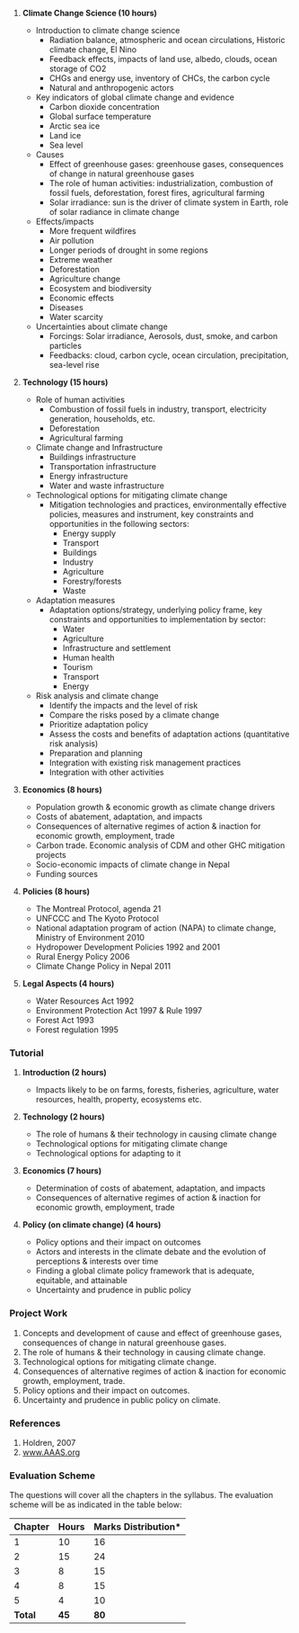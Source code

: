 1. **Climate Change Science (10 hours)**

    * Introduction to climate change science
        * Radiation balance, atmospheric and ocean circulations, Historic climate change, El Nino
        * Feedback effects, impacts of land use, albedo, clouds, ocean storage of CO2
        * CHGs and energy use, inventory of CHCs, the carbon cycle
        * Natural and anthropogenic actors
    * Key indicators of global climate change and evidence
        * Carbon dioxide concentration
        * Global surface temperature
        * Arctic sea ice
        * Land ice
        * Sea level
    * Causes
        * Effect of greenhouse gases: greenhouse gases, consequences of change in natural greenhouse gases
        * The role of human activities: industrialization, combustion of fossil fuels, deforestation, forest fires, agricultural farming
        * Solar irradiance: sun is the driver of climate system in Earth, role of solar radiance in climate change
    * Effects/impacts
        * More frequent wildfires
        * Air pollution
        * Longer periods of drought in some regions
        * Extreme weather
        * Deforestation
        * Agriculture change
        * Ecosystem and biodiversity
        * Economic effects
        * Diseases
        * Water scarcity
    * Uncertainties about climate change
        * Forcings: Solar irradiance, Aerosols, dust, smoke, and carbon particles
        * Feedbacks: cloud, carbon cycle, ocean circulation, precipitation, sea-level rise

2. **Technology (15 hours)**

    * Role of human activities
        * Combustion of fossil fuels in industry, transport, electricity generation, households, etc.
        * Deforestation
        * Agricultural farming
    * Climate change and Infrastructure
        * Buildings infrastructure
        * Transportation infrastructure
        * Energy infrastructure
        * Water and waste infrastructure
    * Technological options for mitigating climate change
        * Mitigation technologies and practices, environmentally effective policies, measures and instrument, key constraints and opportunities in the following sectors:
            * Energy supply
            * Transport
            * Buildings
            * Industry
            * Agriculture
            * Forestry/forests
            * Waste
    * Adaptation measures
        * Adaptation options/strategy, underlying policy frame, key constraints and opportunities to implementation by sector:
            * Water
            * Agriculture
            * Infrastructure and settlement
            * Human health
            * Tourism
            * Transport
            * Energy
    * Risk analysis and climate change
        * Identify the impacts and the level of risk
        * Compare the risks posed by a climate change
        * Prioritize adaptation policy
        * Assess the costs and benefits of adaptation actions (quantitative risk analysis)
        * Preparation and planning
        * Integration with existing risk management practices
        * Integration with other activities

3. **Economics (8 hours)**

    * Population growth & economic growth as climate change drivers
    * Costs of abatement, adaptation, and impacts
    * Consequences of alternative regimes of action & inaction for economic growth, employment, trade
    * Carbon trade. Economic analysis of CDM and other GHC mitigation projects
    * Socio-economic impacts of climate change in Nepal
    * Funding sources

4. **Policies (8 hours)**

    * The Montreal Protocol, agenda 21
    * UNFCCC and The Kyoto Protocol
    * National adaptation program of action (NAPA) to climate change, Ministry of Environment 2010
    * Hydropower Development Policies 1992 and 2001
    * Rural Energy Policy 2006
    * Climate Change Policy in Nepal 2011

5. **Legal Aspects (4 hours)**

    * Water Resources Act 1992
    * Environment Protection Act 1997 & Rule 1997
    * Forest Act 1993
    * Forest regulation 1995

### **Tutorial**

1. **Introduction (2 hours)**
    * Impacts likely to be on farms, forests, fisheries, agriculture, water resources, health, property, ecosystems etc.

2. **Technology (2 hours)**
    * The role of humans & their technology in causing climate change
    * Technological options for mitigating climate change
    * Technological options for adapting to it

3. **Economics (7 hours)**
    * Determination of costs of abatement, adaptation, and impacts
    * Consequences of alternative regimes of action & inaction for economic growth, employment, trade

4. **Policy (on climate change) (4 hours)**
    * Policy options and their impact on outcomes
    * Actors and interests in the climate debate and the evolution of perceptions & interests over time
    * Finding a global climate policy framework that is adequate, equitable, and attainable
    * Uncertainty and prudence in public policy

### **Project Work**

1. Concepts and development of cause and effect of greenhouse gases, consequences of change in natural greenhouse gases.
2. The role of humans & their technology in causing climate change.
3. Technological options for mitigating climate change.
4. Consequences of alternative regimes of action & inaction for economic growth, employment, trade.
5. Policy options and their impact on outcomes.
6. Uncertainty and prudence in public policy on climate.

### **References**

1. Holdren, 2007
2. www.AAAS.org

### **Evaluation Scheme**

The questions will cover all the chapters in the syllabus. The evaluation scheme will be as indicated in the table below:

| Chapter   | Hours  | Marks Distribution* |
| --------- | ------ | ------------------- |
| 1         | 10     | 16                  |
| 2         | 15     | 24                  |
| 3         | 8      | 15                  |
| 4         | 8      | 15                  |
| 5         | 4      | 10                  |
| **Total** | **45** | **80**              |

